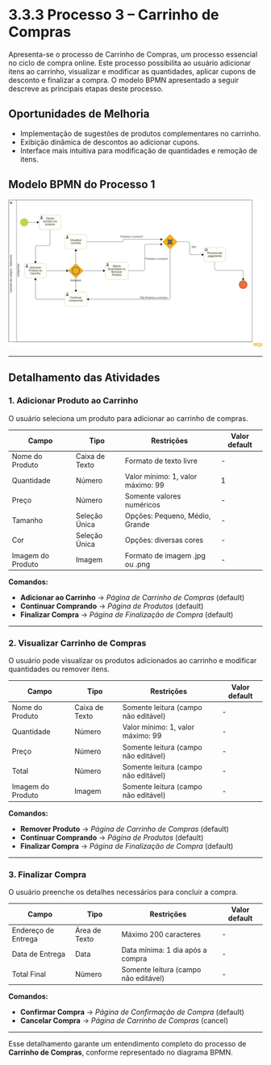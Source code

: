 # 3.3.3 Processo 3 – Carrinho de Compras

Apresenta-se o processo de Carrinho de Compras, um processo essencial no ciclo de compra online. Este processo possibilita ao usuário adicionar itens ao carrinho, visualizar e modificar as quantidades, aplicar cupons de desconto e finalizar a compra. O modelo BPMN apresentado a seguir descreve as principais etapas deste processo.

## Oportunidades de Melhoria
- Implementação de sugestões de produtos complementares no carrinho.
- Exibição dinâmica de descontos ao adicionar cupons.
- Interface mais intuitiva para modificação de quantidades e remoção de itens.

## Modelo BPMN do Processo 1
![Modelo BPMN do Processo 1](images/Modelagem-carrinho-de-compra-Diagrama.png "Modelo BPMN do Processo 4.")

---

## Detalhamento das Atividades

### 1. Adicionar Produto ao Carrinho
O usuário seleciona um produto para adicionar ao carrinho de compras.

| **Campo**          | **Tipo**         | **Restrições**                          | **Valor default** |
|--------------------|-----------------|------------------------------------------|------------------|
| Nome do Produto   | Caixa de Texto   | Formato de texto livre                   | -                |
| Quantidade        | Número           | Valor mínimo: 1, valor máximo: 99       | 1                |
| Preço             | Número           | Somente valores numéricos                | -                |
| Tamanho          | Seleção Única    | Opções: Pequeno, Médio, Grande         | -                |
| Cor              | Seleção Única    | Opções: diversas cores                  | -                |
| Imagem do Produto | Imagem           | Formato de imagem .jpg ou .png          | -                |


**Comandos:**  
- **Adicionar ao Carrinho** → *Página de Carrinho de Compras* (default)  
- **Continuar Comprando** → *Página de Produtos* (default)  
- **Finalizar Compra** → *Página de Finalização de Compra* (default)  

---

### 2. Visualizar Carrinho de Compras
O usuário pode visualizar os produtos adicionados ao carrinho e modificar quantidades ou remover itens.

| **Campo**          | **Tipo**       | **Restrições**                          | **Valor default** |
|--------------------|---------------|------------------------------------------|------------------|
| Nome do Produto   | Caixa de Texto | Somente leitura (campo não editável)    | -                |
| Quantidade        | Número         | Valor mínimo: 1, valor máximo: 99       | -                |
| Preço             | Número         | Somente leitura (campo não editável)    | -                |
| Total            | Número         | Somente leitura (campo não editável)    | -                |
| Imagem do Produto | Imagem         | Somente leitura (campo não editável)    | -                |

**Comandos:**  
- **Remover Produto** → *Página de Carrinho de Compras* (default)  
- **Continuar Comprando** → *Página de Produtos* (default)  
- **Finalizar Compra** → *Página de Finalização de Compra* (default)  

---

### 3. Finalizar Compra
O usuário preenche os detalhes necessários para concluir a compra.

| **Campo**           | **Tipo**        | **Restrições**                          | **Valor default** |
|---------------------|----------------|------------------------------------------|------------------|
| Endereço de Entrega | Área de Texto  | Máximo 200 caracteres                   | -                |
| Data de Entrega    | Data           | Data mínima: 1 dia após a compra        | -                |
| Total Final       | Número         | Somente leitura (campo não editável)    | -                |

**Comandos:**  
- **Confirmar Compra** → *Página de Confirmação de Compra* (default)  
- **Cancelar Compra** → *Página de Carrinho de Compras* (cancel)  

---

Esse detalhamento garante um entendimento completo do processo de **Carrinho de Compras**, conforme representado no diagrama BPMN.
